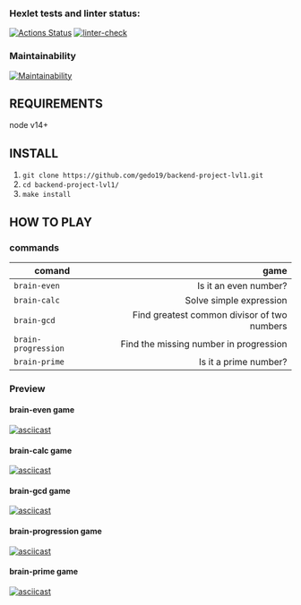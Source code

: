 ### Hexlet tests and linter status:

[![Actions Status](https://github.com/gedo19/backend-project-lvl1/workflows/hexlet-check/badge.svg)](https://github.com/gedo19/backend-project-lvl1/actions)
[![linter-check](https://github.com/gedo19/backend-project-lvl1/actions/workflows/github-actions.yml/badge.svg?event=push)](https://github.com/gedo19/backend-project-lvl1/actions/workflows/github-actions.yml)

### Maintainability

[![Maintainability](https://api.codeclimate.com/v1/badges/8c57ceebc0e934b85f8a/maintainability)](https://codeclimate.com/github/gedo19/backend-project-lvl1/maintainability)

## REQUIREMENTS

node v14+

## INSTALL

1. `git clone https://github.com/gedo19/backend-project-lvl1.git`
2. `cd backend-project-lvl1/`
3. `make install`

## HOW TO PLAY

### commands

| comand              |                                        game |
| ------------------- | ------------------------------------------: |
| `brain-even`        |                       Is it an even number? |
| `brain-calc`        |                     Solve simple expression |
| `brain-gcd`         | Find greatest common divisor of two numbers |
| `brain-progression` |      Find the missing number in progression |
| `brain-prime`       |                       Is it a prime number? |

### Preview

#### brain-even game

[![asciicast](https://asciinema.org/a/445150.svg)](https://asciinema.org/a/445150)

#### brain-calc game

[![asciicast](https://asciinema.org/a/445151.svg)](https://asciinema.org/a/445151)

#### brain-gcd game

[![asciicast](https://asciinema.org/a/445152.svg)](https://asciinema.org/a/445152)

#### brain-progression game

[![asciicast](https://asciinema.org/a/445393.svg)](https://asciinema.org/a/445393)

#### brain-prime game

[![asciicast](https://asciinema.org/a/445396.svg)](https://asciinema.org/a/445396)
